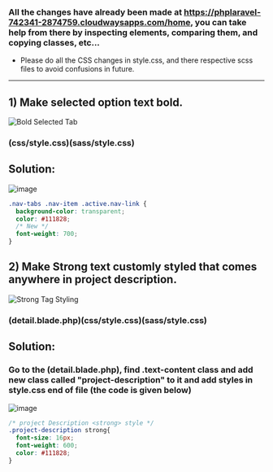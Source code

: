 ### All the changes have already been made at https://phplaravel-742341-2874759.cloudwaysapps.com/home, you can take help from there by inspecting elements, comparing them, and copying classes, etc...

+ Please do all the CSS changes in style.css, and there respective scss files to avoid confusions in future.

<hr>

## 1) Make selected option text bold.

![Bold Selected Tab](https://user-images.githubusercontent.com/64412852/194244130-ffbc8bae-8a6e-450a-91d1-dbbb412be037.png)

### (css/style.css)(sass/style.css)

## Solution: 

![image](https://user-images.githubusercontent.com/64412852/194246633-7d2d47a8-77e5-479b-aac9-bddb73c4db79.png)

```css
.nav-tabs .nav-item .active.nav-link {
  background-color: transparent;
  color: #111828;
  /* New */
  font-weight: 700;
}
```


## 2) Make Strong text customly styled that comes anywhere in project description.

![Strong Tag Styling](https://user-images.githubusercontent.com/64412852/194249551-3a7ac117-4319-4bc1-b90c-1140d0e946fd.png)

### (detail.blade.php)(css/style.css)(sass/style.css)

## Solution: 

### Go to the (detail.blade.php), find .text-content class and add new class called "project-description" to it and add styles in style.css end of file (the code is given below)

![image](https://user-images.githubusercontent.com/64412852/194250386-fc186ff3-c8ff-4442-ad74-b1a1c8504a66.png)

```css
/* project Description <strong> style */
.project-description strong{
  font-size: 16px; 
  font-weight: 600; 
  color: #111828;
}
```
